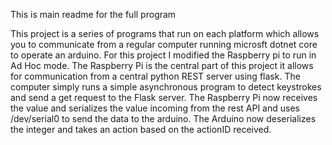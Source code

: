 This is main readme for the full program

This project is a series of programs that run on each platform which allows you 
to communicate from a regular computer running microsft dotnet core to operate an arduino. For this project 
I modified the Raspberry pi to run in Ad Hoc mode. The Raspberry Pi is the central part of this project it allows for communication from 
a central python REST server using flask. The computer simply runs a simple asynchronous program to detect keystrokes and send a get request to
the Flask server. The Raspberry Pi now receives the value and serializes the value incoming from the rest API and uses /dev/serial0 to send the data 
to the arduino. The Arduino now deserializes the integer and takes an action based on the actionID received. 
